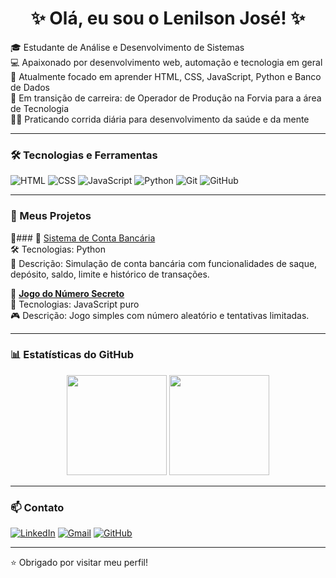 <h1 align="center">✨ Olá, eu sou o Lenilson José! ✨</h1>

🎓 Estudante de Análise e Desenvolvimento de Sistemas  
💻 Apaixonado por desenvolvimento web, automação e tecnologia em geral  
🚀 Atualmente focado em aprender HTML, CSS, JavaScript, Python e Banco de Dados  
🔄 Em transição de carreira: de Operador de Produção na Forvia para a área de Tecnologia  
🏃‍♂️ Praticando corrida diária para desenvolvimento da saúde e da mente  

---

### 🛠️ Tecnologias e Ferramentas
![HTML](https://img.shields.io/badge/HTML5-E34F26?style=for-the-badge&logo=html5&logoColor=white)
![CSS](https://img.shields.io/badge/CSS3-1572B6?style=for-the-badge&logo=css3&logoColor=white)
![JavaScript](https://img.shields.io/badge/JavaScript-F7DF1E?style=for-the-badge&logo=javascript&logoColor=black)
![Python](https://img.shields.io/badge/Python-3776AB?style=for-the-badge&logo=python&logoColor=white)
![Git](https://img.shields.io/badge/Git-F05032?style=for-the-badge&logo=git&logoColor=white)
![GitHub](https://img.shields.io/badge/GitHub-100000?style=for-the-badge&logo=github&logoColor=white)

---

### 💼 Meus Projetos

🔸### 🏦 [Sistema de Conta Bancária](https://github.com/lenilson853/sistema-conta-bancaria)  
🛠 Tecnologias: Python  
📝 Descrição: Simulação de conta bancária com funcionalidades de saque, depósito, saldo, limite e histórico de transações.


🔸 **[Jogo do Número Secreto](https://github.com/lenilson853/jogo-numero-secreto)**  
🔹 Tecnologias: JavaScript puro  
🎮 Descrição: Jogo simples com número aleatório e tentativas limitadas.

---

### 📊 Estatísticas do GitHub
<div align="center">
  <img height="160em" src="https://github-readme-stats.vercel.app/api?username=lenilson853&show_icons=true&theme=radical&count_private=true"/>
  <img height="160em" src="https://github-readme-stats.vercel.app/api/top-langs/?username=lenilson853&layout=compact&langs_count=7&theme=radical"/>
</div>

---

### 📫 Contato
[![LinkedIn](https://img.shields.io/badge/LinkedIn-0077B5?style=for-the-badge&logo=linkedin&logoColor=white)](https://www.linkedin.com/in/lenilson-jose/)
[![Gmail](https://img.shields.io/badge/Gmail-D14836?style=for-the-badge&logo=gmail&logoColor=white)](mailto:lenylson.nascimento@gmail.com)
[![GitHub](https://img.shields.io/badge/GitHub-100000?style=for-the-badge&logo=github&logoColor=white)](https://github.com/lenilson853)

---

⭐ Obrigado por visitar meu perfil!

